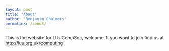 ```yaml
---
layout: post
title: "About"
author: "Benjamin Chalmers"
permalink: /about/
---
```


This is the website for LUUCompSoc, welcome.
If you want to join find us at http://luu.org.uk/computing
